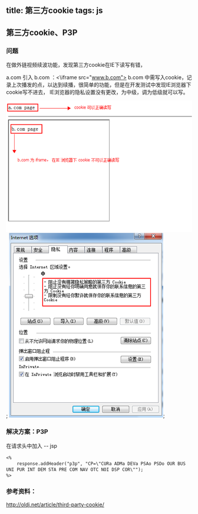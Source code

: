 title: 第三方cookie
tags: js
---

## 第三方cookie、P3P

### 问题

在做外链视频续波功能，发现第三方cookie在IE下读写有错，

a.com 引入 b.com ：<\iframe src="www.b.com">
b.com 中需写入cookie，记录上次播发的点，以达到续播，很简单的功能，但是在开发测试中发现IE浏览器下cookie写不进去，
IE浏览器的隐私设置没有更改，为中级，调为低级就可以写。

![thirdPartCookie](/img/third-part-cookie.png);
![thirdPartCookie](/img/third-part-cookie-ie.png);

### 解决方案：P3P

在请求头中加入 -- jsp
```
<%
	response.addHeader("p3p", "CP=\"CURa ADMa DEVa PSAo PSDo OUR BUS UNI PUR INT DEM STA PRE COM NAV OTC NOI DSP COR\"");
%>
```

### 参考资料：
http://oldj.net/article/third-party-cookie/
